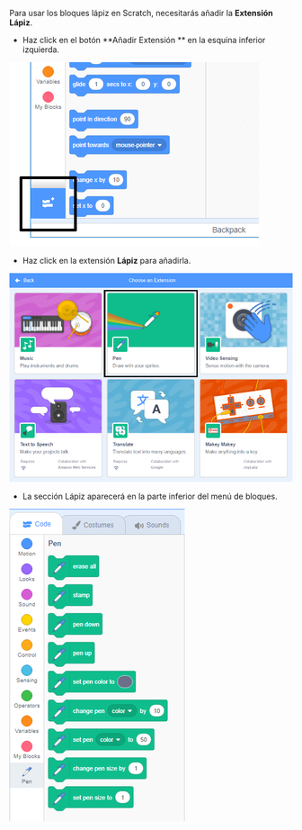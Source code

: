 Para usar los bloques lápiz en Scratch, necesitarás añadir la **Extensión Lápiz**.

+ Haz click en el botón **Añadir Extensión ** en la esquina inferior izquierda.

![botón añadir extensión resaltado](images/add-extension-annotated.png)

+ Haz click en la extensión **Lápiz** para añadirla.

![extensión Lápiz resaltada](images/click-pen-annotated.png)

+ La sección Lápiz aparecerá en la parte inferior del menú de bloques.

![bloques de extensión lápiz](images/pen-extension-blocks.png)